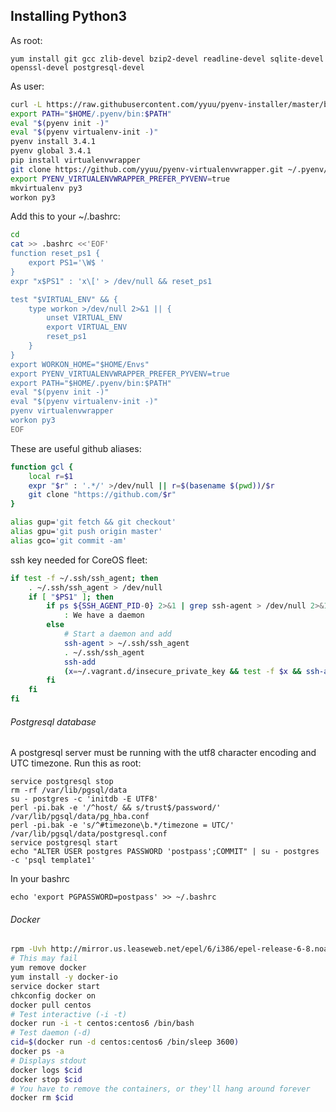 Installing Python3
---

As root:

`yum install git gcc zlib-devel bzip2-devel readline-devel sqlite-devel openssl-devel postgresql-devel`

As user:
```bash
curl -L https://raw.githubusercontent.com/yyuu/pyenv-installer/master/bin/pyenv-installer | bash
export PATH="$HOME/.pyenv/bin:$PATH"
eval "$(pyenv init -)"
eval "$(pyenv virtualenv-init -)"
pyenv install 3.4.1
pyenv global 3.4.1
pip install virtualenvwrapper
git clone https://github.com/yyuu/pyenv-virtualenvwrapper.git ~/.pyenv/plugins/pyenv-virtualenvwrapper
export PYENV_VIRTUALENVWRAPPER_PREFER_PYVENV=true
mkvirtualenv py3
workon py3
```

Add this to your ~/.bashrc:

```bash
cd
cat >> .bashrc <<'EOF'
function reset_ps1 {
    export PS1='\W$ '
}
expr "x$PS1" : 'x\[' > /dev/null && reset_ps1

test "$VIRTUAL_ENV" && {
    type workon >/dev/null 2>&1 || {
        unset VIRTUAL_ENV
	    export VIRTUAL_ENV
	    reset_ps1
    }
}
export WORKON_HOME="$HOME/Envs"
export PYENV_VIRTUALENVWRAPPER_PREFER_PYVENV=true
export PATH="$HOME/.pyenv/bin:$PATH"
eval "$(pyenv init -)"
eval "$(pyenv virtualenv-init -)"
pyenv virtualenvwrapper
workon py3
EOF
```

These are useful github aliases:

```bash
function gcl {
    local r=$1
    expr "$r" : '.*/' >/dev/null || r=$(basename $(pwd))/$r
    git clone "https://github.com/$r"
}

alias gup='git fetch && git checkout'
alias gpu='git push origin master'
alias gco='git commit -am'
```

ssh key needed for CoreOS fleet:

```bash
if test -f ~/.ssh/ssh_agent; then
    . ~/.ssh/ssh_agent > /dev/null
    if [ "$PS1" ]; then
        if ps ${SSH_AGENT_PID-0} 2>&1 | grep ssh-agent > /dev/null 2>&1; then
            : We have a daemon
        else
            # Start a daemon and add
            ssh-agent > ~/.ssh/ssh_agent
            . ~/.ssh/ssh_agent
            ssh-add
            (x=~/.vagrant.d/insecure_private_key && test -f $x && ssh-add $x)
        fi
    fi
fi
```

###### Postgresql database

A postgresql server must be running with the utf8 character
encoding and UTC timezone.  Run this as root:

```
service postgresql stop
rm -rf /var/lib/pgsql/data
su - postgres -c 'initdb -E UTF8'
perl -pi.bak -e '/^host/ && s/trust$/password/' /var/lib/pgsql/data/pg_hba.conf
perl -pi.bak -e 's/^#timezone\b.*/timezone = UTC/' /var/lib/pgsql/data/postgresql.conf
service postgresql start
echo "ALTER USER postgres PASSWORD 'postpass';COMMIT" | su - postgres -c 'psql template1'
```

In your bashrc
```
echo 'export PGPASSWORD=postpass' >> ~/.bashrc
```


###### Docker

```bash
rpm -Uvh http://mirror.us.leaseweb.net/epel/6/i386/epel-release-6-8.noarch.rpm
# This may fail
yum remove docker
yum install -y docker-io
service docker start
chkconfig docker on
docker pull centos
# Test interactive (-i -t)
docker run -i -t centos:centos6 /bin/bash
# Test daemon (-d)
cid=$(docker run -d centos:centos6 /bin/sleep 3600)
docker ps -a
# Displays stdout
docker logs $cid
docker stop $cid
# You have to remove the containers, or they'll hang around forever
docker rm $cid
```
